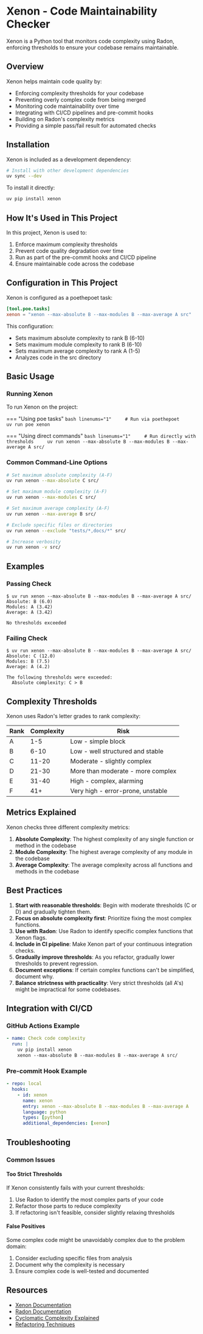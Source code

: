 # Xenon - Code Maintainability Checker

Xenon is a Python tool that monitors code complexity using Radon, enforcing thresholds to ensure your codebase remains maintainable.

## Overview

Xenon helps maintain code quality by:

- Enforcing complexity thresholds for your codebase
- Preventing overly complex code from being merged
- Monitoring code maintainability over time
- Integrating with CI/CD pipelines and pre-commit hooks
- Building on Radon's complexity metrics
- Providing a simple pass/fail result for automated checks

## Installation

Xenon is included as a development dependency:

```bash linenums="1"
# Install with other development dependencies
uv sync --dev
```

To install it directly:

```bash linenums="1"
uv pip install xenon
```

## How It's Used in This Project

In this project, Xenon is used to:

1. Enforce maximum complexity thresholds
1. Prevent code quality degradation over time
1. Run as part of the pre-commit hooks and CI/CD pipeline
1. Ensure maintainable code across the codebase

## Configuration in This Project

Xenon is configured as a poethepoet task:

```toml linenums="1"
[tool.poe.tasks]
xenon = "xenon --max-absolute B --max-modules B --max-average A src"
```

This configuration:

- Sets maximum absolute complexity to rank B (6-10)
- Sets maximum module complexity to rank B (6-10)
- Sets maximum average complexity to rank A (1-5)
- Analyzes code in the src directory

## Basic Usage

### Running Xenon

To run Xenon on the project:

=== "Using poe tasks"
`bash linenums="1"     # Run via poethepoet     uv run poe xenon     `

=== "Using direct commands"
`bash linenums="1"     # Run directly with thresholds     uv run xenon --max-absolute B --max-modules B --max-average A src/     `

### Common Command-Line Options

```bash linenums="1"
# Set maximum absolute complexity (A-F)
uv run xenon --max-absolute C src/

# Set maximum module complexity (A-F)
uv run xenon --max-modules C src/

# Set maximum average complexity (A-F)
uv run xenon --max-average B src/

# Exclude specific files or directories
uv run xenon --exclude "tests/*,docs/*" src/

# Increase verbosity
uv run xenon -v src/
```

## Examples

### Passing Check

```text linenums="1"
$ uv run xenon --max-absolute B --max-modules B --max-average A src/
Absolute: B (6.0)
Modules: A (3.42)
Average: A (3.42)

No thresholds exceeded
```

### Failing Check

```text linenums="1"
$ uv run xenon --max-absolute B --max-modules B --max-average A src/
Absolute: C (12.0)
Modules: B (7.5)
Average: A (4.2)

The following thresholds were exceeded:
  Absolute complexity: C > B
```

## Complexity Thresholds

Xenon uses Radon's letter grades to rank complexity:

| Rank | Complexity | Risk |
|------|------------|-------------------------------------|
| A | 1-5 | Low - simple block |
| B | 6-10 | Low - well structured and stable |
| C | 11-20 | Moderate - slightly complex |
| D | 21-30 | More than moderate - more complex |
| E | 31-40 | High - complex, alarming |
| F | 41+ | Very high - error-prone, unstable |

## Metrics Explained

Xenon checks three different complexity metrics:

1. **Absolute Complexity**: The highest complexity of any single function or method in the codebase
1. **Module Complexity**: The highest average complexity of any module in the codebase
1. **Average Complexity**: The average complexity across all functions and methods in the codebase

## Best Practices

1. **Start with reasonable thresholds**: Begin with moderate thresholds (C or D) and gradually tighten them.
1. **Focus on absolute complexity first**: Prioritize fixing the most complex functions.
1. **Use with Radon**: Use Radon to identify specific complex functions that Xenon flags.
1. **Include in CI pipeline**: Make Xenon part of your continuous integration checks.
1. **Gradually improve thresholds**: As you refactor, gradually lower thresholds to prevent regression.
1. **Document exceptions**: If certain complex functions can't be simplified, document why.
1. **Balance strictness with practicality**: Very strict thresholds (all A's) might be impractical for some codebases.

## Integration with CI/CD

### GitHub Actions Example

```yaml linenums="1"
- name: Check code complexity
  run: |
    uv pip install xenon
    xenon --max-absolute B --max-modules B --max-average A src/
```

### Pre-commit Hook Example

```yaml linenums="1"
- repo: local
  hooks:
    - id: xenon
      name: xenon
      entry: xenon --max-absolute B --max-modules B --max-average A
      language: python
      types: [python]
      additional_dependencies: [xenon]
```

## Troubleshooting

### Common Issues

#### Too Strict Thresholds

If Xenon consistently fails with your current thresholds:

1. Use Radon to identify the most complex parts of your code
1. Refactor those parts to reduce complexity
1. If refactoring isn't feasible, consider slightly relaxing thresholds

#### False Positives

Some complex code might be unavoidably complex due to the problem domain:

1. Consider excluding specific files from analysis
1. Document why the complexity is necessary
1. Ensure complex code is well-tested and documented

## Resources

- [Xenon Documentation](https://xenon.readthedocs.io/)
- [Radon Documentation](https://radon.readthedocs.io/)
- [Cyclomatic Complexity Explained](https://en.wikipedia.org/wiki/Cyclomatic_complexity)
- [Refactoring Techniques](https://refactoring.guru/refactoring/techniques)
